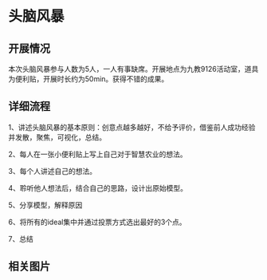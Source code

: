 头脑风暴
====

开展情况
----

本次头脑风暴参与人数为5人，一人有事缺席。开展地点为九教9126活动室，道具为便利贴，开展时长约为50min。获得不错的成果。

详细流程
----

1、讲述头脑风暴的基本原则：创意点越多越好，不给予评价，借鉴前人成功经验并发散，聚焦，可视化，总结。

2、每人在一张小便利贴上写上自己对于智慧农业的想法。

3、每个人讲述自己的想法。

4、聆听他人想法后，结合自己的思路，设计出原始模型。

5、分享模型，解释原因

6、将所有的ideal集中并通过投票方式选出最好的3个点。

7、总结

相关图片
----

